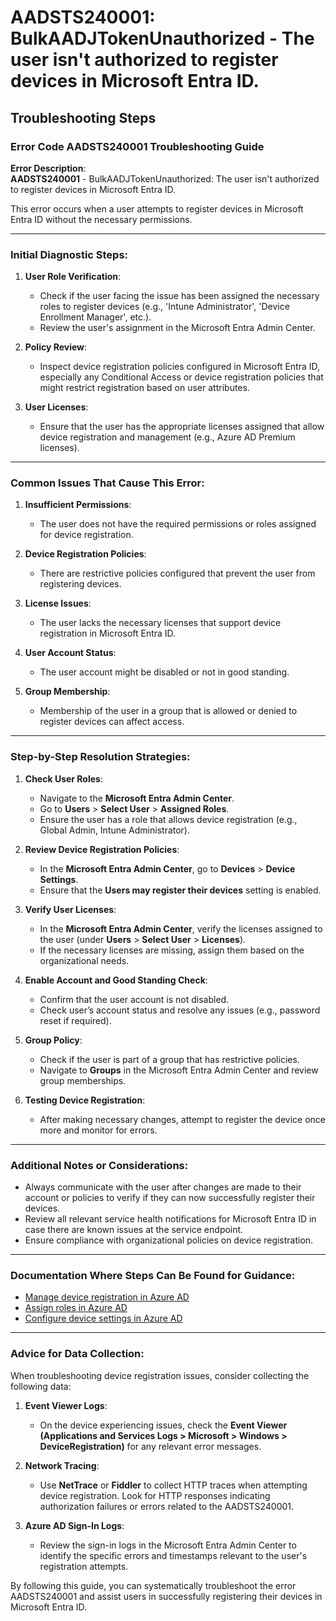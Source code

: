 # AADSTS240001: BulkAADJTokenUnauthorized - The user isn't authorized to register devices in Microsoft Entra ID.


## Troubleshooting Steps
### Error Code AADSTS240001 Troubleshooting Guide

**Error Description**:  
**AADSTS240001** - BulkAADJTokenUnauthorized: The user isn't authorized to register devices in Microsoft Entra ID.

This error occurs when a user attempts to register devices in Microsoft Entra ID without the necessary permissions.

---

### Initial Diagnostic Steps:

1. **User Role Verification**:
   - Check if the user facing the issue has been assigned the necessary roles to register devices (e.g., 'Intune Administrator', 'Device Enrollment Manager', etc.).
   - Review the user's assignment in the Microsoft Entra Admin Center.

2. **Policy Review**:
   - Inspect device registration policies configured in Microsoft Entra ID, especially any Conditional Access or device registration policies that might restrict registration based on user attributes.

3. **User Licenses**:
   - Ensure that the user has the appropriate licenses assigned that allow device registration and management (e.g., Azure AD Premium licenses).

---

### Common Issues That Cause This Error:

1. **Insufficient Permissions**:
   - The user does not have the required permissions or roles assigned for device registration.

2. **Device Registration Policies**:
   - There are restrictive policies configured that prevent the user from registering devices.

3. **License Issues**:
   - The user lacks the necessary licenses that support device registration in Microsoft Entra ID.

4. **User Account Status**:
   - The user account might be disabled or not in good standing.

5. **Group Membership**:
   - Membership of the user in a group that is allowed or denied to register devices can affect access.

---

### Step-by-Step Resolution Strategies:

1. **Check User Roles**:
   - Navigate to the **Microsoft Entra Admin Center**.
   - Go to **Users** > **Select User** > **Assigned Roles**.
   - Ensure the user has a role that allows device registration (e.g., Global Admin, Intune Administrator).

2. **Review Device Registration Policies**:
   - In the **Microsoft Entra Admin Center**, go to **Devices** > **Device Settings**.
   - Ensure that the **Users may register their devices** setting is enabled.

3. **Verify User Licenses**:
   - In the **Microsoft Entra Admin Center**, verify the licenses assigned to the user (under **Users** > **Select User** > **Licenses**).
   - If the necessary licenses are missing, assign them based on the organizational needs.

4. **Enable Account and Good Standing Check**:
   - Confirm that the user account is not disabled.
   - Check user’s account status and resolve any issues (e.g., password reset if required).

5. **Group Policy**:
   - Check if the user is part of a group that has restrictive policies.
   - Navigate to **Groups** in the Microsoft Entra Admin Center and review group memberships.

6. **Testing Device Registration**:
   - After making necessary changes, attempt to register the device once more and monitor for errors.

---

### Additional Notes or Considerations:

- Always communicate with the user after changes are made to their account or policies to verify if they can now successfully register their devices.
- Review all relevant service health notifications for Microsoft Entra ID in case there are known issues at the service endpoint.
- Ensure compliance with organizational policies on device registration.

---

### Documentation Where Steps Can Be Found for Guidance:

- [Manage device registration in Azure AD](https://learn.microsoft.com/en-us/azure/active-directory/devices/device-registration-overview)
- [Assign roles in Azure AD](https://learn.microsoft.com/en-us/azure/active-directory/roles/howto-assign-user-role)
- [Configure device settings in Azure AD](https://learn.microsoft.com/en-us/azure/active-directory/devices/device-settings)

---

### Advice for Data Collection:

When troubleshooting device registration issues, consider collecting the following data:

1. **Event Viewer Logs**:
   - On the device experiencing issues, check the **Event Viewer (Applications and Services Logs > Microsoft > Windows > DeviceRegistration)** for any relevant error messages.

2. **Network Tracing**:
   - Use **NetTrace** or **Fiddler** to collect HTTP traces when attempting device registration. Look for HTTP responses indicating authorization failures or errors related to the AADSTS240001.

3. **Azure AD Sign-In Logs**:
   - Review the sign-in logs in the Microsoft Entra Admin Center to identify the specific errors and timestamps relevant to the user's registration attempts.

By following this guide, you can systematically troubleshoot the error AADSTS240001 and assist users in successfully registering their devices in Microsoft Entra ID.